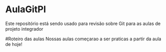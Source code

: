 # AulaGitPI
Este repositório está sendo usado para revisão sobre Git para as aulas de projeto integrador

#Roteiro das aulas
Nossas aulas começarao a ser praticas a partir da aula de hoje!
